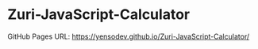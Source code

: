 # Zuri-JavaScript-Calculator

GitHub Pages URL: https://yensodev.github.io/Zuri-JavaScript-Calculator/
